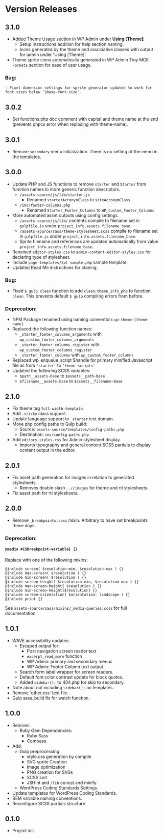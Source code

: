 # Version Releases

## 3.1.0

- Added Theme Usage section in WP Admin under __Using [Theme]__:
	- Setup instructions addition for help section naming.
	- Icons generated by the theme and associative classes with output for admin under 'Using [Theme]'.
- Theme sprite icons automatically generated in WP Admin Tiny MCE `Formats` section for ease of user usage.

### __Bug:__

	- Pixel dimension settings for sprite generator updated to work for font sizes below `$base-font-size`.

## 3.0.2

- Set functions.php doc comment with capital and theme name at the end (prevents phpcs error when replacing with theme-name).

## 3.0.1

- Remove `secondary` menu initialization.  There is no setting of the menu in the templates.

## 3.0.0

- Update PHP and JS functions to remove `starter` and `Starter` from function names to more generic function descriptors.
	- `/assets-source/js/lib/starter.js`
		- Renamed `starterAcronymClass` to `siteAcronymClass`
	- `/inc/footer-columns.php`
		- Renamed `Starter_Footer_Columns` to `WP_Custom_Footer_Columns`
- More automated asset outputs using config settings.
	- `/assets-source/js/lib/` contents compile to filename set in `gulpfile.js` under `project_info.assets.filename_base`.
	- `/assets-source/sass/theme-stylesheet.scss` compile to filename set in `gulpfile.js` under `project_info.assets.filename_base`.
	- Sprite filename and references are updated automatically from value `project_info.assets.filename_base`.
- Renamed `editor-styles.css` to `admin-content-editor-styles.css` for declaring type of stylesheet.
- Include `page-templates/tpl-sample.php` sample template.
- Updated Read Me instructions for cloning.

### __Bug:__

- Fixed `$ gulp clean` function to add `clean:theme_info_php` to function `clean`.  This prevents default `$ gulp` compiling errors from before.

### __Deprecation:__

- NPM Package renamed using naming convention: `wp-theme-[theme-name]`
- Replaced the following function names:
  - `_starter_footer_columns_arguments` with `wp_custom_footer_columns_arguments`
  - `_starter_footer_columns_register` with `wp_custom_footer_columns_register`
  - `_starter_footer_columns` with `wp_custom_footer_columns`
- Replaced wp_enqueue_script $handle for primary minified Javascript file as from `'starter'` to `'theme-scripts'`
- Updated the following SCSS variables:
  - `$path__assets-base` to `$assets__path-base`
  - `$filename__assets-base` to `$assets__filename-base`


## 2.1.0

- Fix theme tag `full-width-template`.
- Add `.sticky` class support.
- Update language support to `_starter` text domain.
- Move php config paths to Gulp build:
  - Source: `assets-source/templates/config-paths.php`
  - Destination: `inc/config-paths.php`
- Add `editory-styles.css` for Admin stylesheet display.
	- Imports typography and general content SCSS partials to display content output in the editor.


## 2.0.1

- Fix asset path generation for images in relation to generated stylesheets.
  - Removes double slash `..//images` for theme and rtl stylesheets.
- Fix asset path for rtl stylesheets.


## 2.0.0

- Remove `_breakpoints.scss` mixin.  Arbitrary to have _set_ breakpoints these days.

### __Deprecation:__

#### `@media #{$breakpoint-variable} {}`

Replace with one of the following mixins:
```
@include screen( $resolution-min, $resolution-max ) {}
@include max-screen( $resolution ) {}
@include min-screen( $resolution ) {}
@include screen-height( $resolution-min, $resolution-max ) {}
@include max-screen-height( $resolution ) {}
@include min-screen-height($resolution) {}
@include screen-orientation( $orientation: landscape ) {}
@include print {}
```

See `assets-source/sass/mixins/_media-queries.scss` for full documentation.


## 1.0.1

- WAVE accessibility updates:
  - Escaped output for:
    - Post navigation screen reader text
	- `excerpt_read_more` function
	- WP Admin: primary and secondary menus
	- WP Admin: Footer Column text output
  - Search form label wrapper for screen readers.
  - Default font color contrast update for block quotes.
  - Added `sidebar();` to 404.php for skip to secondary.
- Note about not including `sidebar();` on templates.
- Remove 'other.css' test file.
- Gulp sass_build fix for watch function.


## 1.0.0

- Remove:
  - Ruby Gem Dependencies:
    - Ruby Sass
	- Compass
- Add:
  - Gulp preprocessing:
    - style.css generation by compile
	- SVG sprite Creation
	- Image optimization
	- PNG creation for SVGs
    - SCSS Lint
    - JSHint and `/lib` concat and minify
  - WordPress Coding Standards Settings.
- Update templates for WordPress Coding Standards.
- BEM variable naming conventions.
- Reconfigure SCSS partials structure.


## 0.1.0

- Project init.
